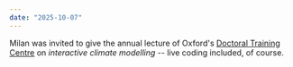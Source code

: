 ```yaml
---
date: "2025-10-07"
---
```


Milan was invited to give the annual lecture of Oxford's [Doctoral Training Centre](https://www.dtc.ox.ac.uk/) on _interactive climate modelling_ -- live coding included, of course.
